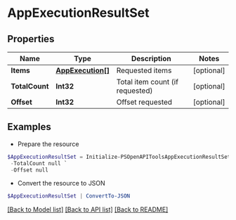 # AppExecutionResultSet
## Properties

Name | Type | Description | Notes
------------ | ------------- | ------------- | -------------
**Items** | [**AppExecution[]**](AppExecution.md) | Requested items | [optional] 
**TotalCount** | **Int32** | Total item count (if requested) | [optional] 
**Offset** | **Int32** | Offset requested | [optional] 

## Examples

- Prepare the resource
```powershell
$AppExecutionResultSet = Initialize-PSOpenAPIToolsAppExecutionResultSet  -Items null `
 -TotalCount null `
 -Offset null
```

- Convert the resource to JSON
```powershell
$AppExecutionResultSet | ConvertTo-JSON
```

[[Back to Model list]](../README.md#documentation-for-models) [[Back to API list]](../README.md#documentation-for-api-endpoints) [[Back to README]](../README.md)


